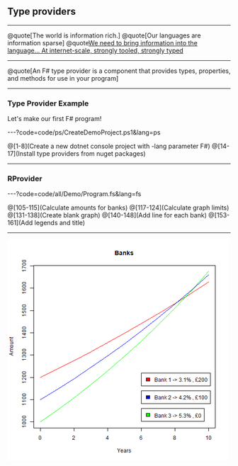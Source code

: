 
## Type providers

---

@quote[The world is information rich.]
@quote[Our languages are information sparse]
@quote[We need to bring information into the language... At internet-scale, strongly tooled, strongly typed](https://www.slideshare.net/dsyme/making-magic-with-f-type-providers)


---

@quote[An F# type provider is a component that provides types, properties, and methods for use in your program]

---

### Type Provider Example

Let's make our first F# program!

---?code=code/ps/CreateDemoProject.ps1&lang=ps

@[1-8](Create a new dotnet console project with -lang parameter F#)
@[14-17](Install type providers from nuget packages)


---

### RProvider

---?code=code/all/Demo/Program.fs&lang=fs

@[105-115](Calculate amounts for banks)
@[117-124](Calculate graph limits)
@[131-138](Create blank graph)
@[140-148](Add line for each bank)
@[153-161](Add legends and title)

---

![BanksGraph](assets/img/banks.png) 

